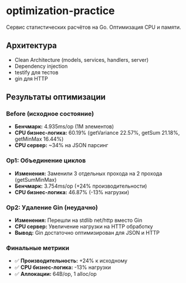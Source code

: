 # optimization-practice

Сервис статистических расчётов на Go. Оптимизация CPU и памяти.

## Архитектура

- Clean Architecture (models, services, handlers, server)
- Dependency injection
- testify для тестов
- gin для HTTP

## Результаты оптимизации

### Before (исходное состояние)

- **Бенчмарк:** 4.935ms/op (1M элементов)
- **CPU бизнес-логика:** 60.19% (getVariance 22.57%, getSum 21.18%, getMinMax 16.44%)
- **CPU сервер:** ~34% на JSON парсинг

### Op1: Объединение циклов

- **Изменения:** Заменили 3 отдельных прохода на 2 прохода (getSumMinMax)
- **Бенчмарк:** 3.754ms/op (+24% производительности)
- **CPU бизнес-логика:** 46.87% (-13% нагрузки)

### Op2: Удаление Gin (неудачно)

- **Изменения:** Перешли на stdlib net/http вместо Gin
- **CPU сервер:** Увеличение нагрузки на HTTP обработку
- **Вывод:** Gin достаточно оптимизирован для JSON и HTTP

### Финальные метрики

- ✅ **Производительность:** +24% к исходному
- ✅ **CPU бизнес-логика:** -13% нагрузки
- ✅ **Аллокации:** 64B/op, 1 alloc/op
